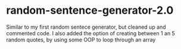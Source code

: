 # random-sentence-generator-2.0

Similar to my first random sentece generator, but cleaned up and commented code. I also added the option of creating between 1 an 5 random quotes, by using some OOP to loop through an array
